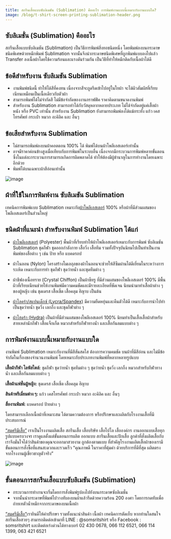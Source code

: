 ```yaml
---
title: สกรีนเสื้อแบบซับลิเมชัน (Sublimation) คืออะไร การพิมพ์งานแบบนี้เหมาะกับงานแบบใด?
image: /blog/t-shirt-screen-printing-sublimation-header.png
---
```


## ซับลิเมชั่น (Sublimation) คืออะไร

สกรีนเสื้อแบบซับลิเมชัน (Sublimation) เป็นวิธีการพิมพ์สิ่งทอชนิดหนึ่ง โดยพิมพ์ลงบนกระดาษชนิดพิเศษด้วยหมึกพิมพ์ Sublimation จากนั้นจึงนำกระดาษชนิดพิเศษที่ถูกพิมพ์แบบลงไปแล้ว Transfer ลงเนื้อผ้าโดยใช้ความร้อนและแรงดันร่วมกัน เป็นวิธีที่ทำให้หมึกติดกับเนื้อผ้าได้ดี

## ข้อดีสำหรับงาน ซับลิเมชัน Sublimation

- งานพิมพ์ชนิดนี้ ทำให้ได้สีที่คงทน เนื่องจากสีจะถูดรีดเข้าไปอยู่ในใยผ้า จะได้ผิวสัมผัสที่เรียบเนียนเหมือนเป็นเนื้อเดียวกับตัวผ้า 
- สามารถพิมพ์ได้ไม่จำกัดสี ไม่มีข้อจำกัดของงานกราฟฟิค ราคาคิดตามขนาดงานพิมพ์ 
- สำหรับงาน Sublimation สามารถทำได้กับวัสดุหลากหลายประเภท ไม่ได้จำกัดอยู่แค่เสื้อผ้า หนัง หรือ PVC เท่านั้น สำหรับงาน Sublimation ยังสามารถพิมพ์ลงได้แม้กระทั่ง แก้ว เคสโทรศัพท์ กระเป๋า หมวก อะคิลิค และ อื่นๆ

## ข้อเสียสำหรับงาน Sublimation

- ไม่สามารถพิมพ์ลงบนผ้าคอตตอน 100% ได้ พิมพ์ได้บนผ้าโพลีเอสเตอร์เท่านั้น 
- อาจมีราคาค่อนข้างสูงเมื่อเทียบกับการพิมพ์ในระบบอื่น เนื่องจากมีกระบวนการพิมพ์หลายขั้นตอน ซึ่งในแต่ละกระบวนการสามารถเกิดการผิดพลาดได้ ทำให้ต้องมีผู้ชำนาญในการทำงานโดยเฉพาะอีกด้วย 
- พิมพ์ได้บนเฉพาะผ้าสีอ่อนเท่านั้น

![image](/blog/t-shirt-screen-printing-sublimation-1.jpg)

## ผ้าที่ใช้ในการพิมพ์งาน ซับลิเมชัน Sublimation

เทคนิคการพิมพ์แบบ Sublimation เหมาะกับ[ผ้าโพลีเอสเตอร์](https://pmkpolomaker.com/cotton-vs-polyester-similarities-and-differences/) 100% หรือผ้าที่มีส่วนผสมของโพลีเอสเตอร์เป็นส่วนใหญ่

## ชนิดผ้าที่แนะนำ สำหรับงานพิมพ์ Sublimation ได้แก่

- [ผ้าโพลีเอสเตอร์](/fabric-specification) (Polyester) พื้นผิวที่เรียบทำให้ผ้าโพลีเอสเตอร์เหมาะกับการพิมพ์ ซับลิเมชัน Sublimation ชุดกีฬา ชุดออกกำลังกาย เสื้อวิ่ง เสื้อทีม รวมทั้งปัจจุบันนิยมไปเป็นทำเป็นงานพิมพ์ของสื่อต่าง ๆ เช่น ป้าย หรือ แบคดรอป

- ผ้าไนลอน (Nylon) โครงสร้างโมเลกุลของผ้าไนลอนจะช่วยให้สีซึมผ่านได้ดีเยี่ยมในระหว่างการระเหิด เหมาะกับการทำ ชุดกีฬา ชุดว่ายน้ำ และชุดทีมต่าง ๆ 

- ผ้าชีฟองเนื้อทราย (Crystal Chiffon) เป็นผ้าซีทรู ที่มีส่วนผสมของโพลีเอสเตอร์ 100% มีพื้นผิวที่เรียบเนียนช่วยให้งานพิมพ์มีความคมชัดและมีรายละเอียดที่ชัดเจน นิยมนำมาทำเสื้อผ้าต่าง ๆ ของผู้หญิง เช่น ชุดเดรส เสื้อเชิ้ต  เสื้อคลุม ฮิญาบ เป็นต้น

- [ผ้าไลคร่า/สแปนเด็กซ์ (Lycra/Spandex)](https://www.winnaargarment.com/content/6378/ผ้าสแปนเด็กซ์) มีความยืดหยุ่นและคืนตัวได้ดี เหมาะกับการนำไปทำเป็นชุดว่ายน้ำ ชุดวิ่ง เลกกิ้ง และชุดกีฬาต่าง ๆ 

- [ผ้าไฮดร้า (Hydra)](https://www.bulliontex.com/บทความ/blogrp-แนะนำ%20Hydra%20ผ้าสะท้อนน้ำ%20ผ้ากันไรฝุ่น%20คุณภาพดี) เป็นผ้าที่มีส่วนผสมของโพลีเอสเตอร์ 100% นิยมทำเป็นเสื้อเสื้อผ้าสำหรับสายเหล่านักกีฬา เสื้อแจ็กเก็ต หมวกสำหรับกีฬาทางน้ำ และเสื้อกันลมแบบต่าง ๆ 

## การพิมพ์งานแบบนี้เหมาะกับงานแบบใด

งานพิมพ์ Sublimation เหมาะกับงานที่มีสีสันสดใส ต้องการความคมชัด บนผ้าที่มีสีอ่อน และไม่มีข้อจำกัดในเรื่องของจำนวนงานพิมพ์ โดยเหมาะกับประเภทงานพิมพ์ที่หลากหลายรูปแบบ 

**เสื้อผ้ากีฬา ไลฟ์สไตล์:** ชุดกีฬา ชุดว่ายน้ำ ชุดทีมต่าง ๆ ชุดว่ายน้ำ ชุดวิ่ง เลกกิ้ง หมวกสำหรับกีฬาทางน้ำ และเสื้อกันลมแบบต่าง ๆ 

**เสื้อผ้าแฟชั่นผู้หญิง:** ชุดเดรส เสื้อเชิ้ต  เสื้อคลุม ฮิญาบ 

**สินค้าพรีเมี่ยมต่าง ๆ:** แก้ว เคสโทรศัพท์ กระเป๋า หมวก อะคิลิค และ อื่นๆ

**สื่องานพิมพ์:** แบคดรอป ป้ายต่าง ๆ 

โดยสามารถเลือกเนื้อผ้าที่เหมาะสม ได้ตามความต้องการ หรือปรึกษาและผลิตกับโรงงานเสื้อที่มีประสบการณ์

[“สมศรีมีเสื้อ”](/) เราเป็นโรงงานผลิตเสื้อ สกรีนเสื้อ เสื้อบริษัท เสื้อโปโล เสื้อองค์กร งานออกแบบเสื้อทุกรูปแบบครบวงจร เราดูแลตั้งแต่ขั้นตอนการผลิต ออกแบบ สกรีนเสื้อและปักเสื้อ ลูกค้าที่สั่งผลิตเสื้อกับเราจึงมั่นใจได้ว่าสินค้าของคุณจะออกมาสวยงาม ถูกต้องตามแบบ ที่สำคัญโรงงานผลิตเสื้อผ้าของเรามีขั้นตอนการสั่งซื้อที่แสนสะดวกและรวดเร็ว “คุณภาพดี ในราคาที่คุ้มค่า ด้วยบริการที่ดีที่สุด ผลิตตรงจากโรงงานผู้เชี่ยวชาญตัวจริง”

![image](/blog/what-is-a-crop-top-who-is-it-suitable-for-1.jpg)

## ขั้นตอนการสกรีนเสื้อแบบซับลิเมชัน (Sublimation)

- กระบวนการทำงานจะเริ่มโดยการสั่งพิมพ์รูปลงไปยังบนกระดาษซับลิเมชั่น 
- จากนั้นนำกระดาษที่พิมพ์ไปวางทับลงบนผ้าแล้วรีดด้วยความร้อน 200  องศา โดยการกดทับเพื่อถ่ายเทตัวน้ำหมึกจากกระดาษลงบนเนื้อผ้า

[“สมศรีมีเสื้อ“](/)เรายินดีให้คำปรึกษา รวมทั้งแนะนำสินค้า เนื้อผ้า เทคนิคการตัดเย็บ หากท่านใดสนใจสกรีนเสื้อสวยๆ สามารถติดต่อเข้ามาที่ LINE : @somsritshirt  หรือ Facebook : somsritshirt  และติดต่อเร่งด่วนได้ทางเบอร์ 02 430 0678, 066 112 6521, 066 114 1399, 063 421 6521